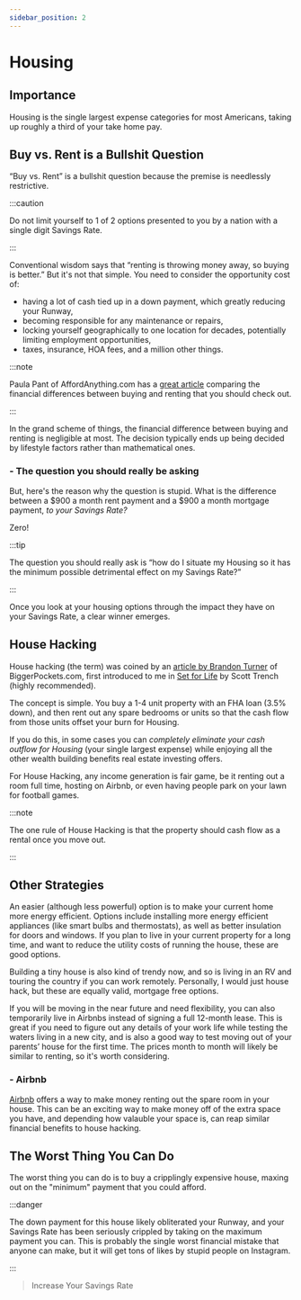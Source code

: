 ```yaml
---
sidebar_position: 2
---
```


# Housing

## Importance

Housing is the single largest expense categories for most Americans, taking up roughly a third of your take home pay.

## Buy vs. Rent is a Bullshit Question

“Buy vs. Rent” is a bullshit question because the premise is needlessly restrictive.

:::caution

Do not limit yourself to 1 of 2 options presented to you by a nation with a single digit Savings Rate.

:::

Conventional wisdom says that “renting is throwing money away, so buying is better.” But it's not that simple. You need to consider the opportunity cost of:
- having a lot of cash tied up in a down payment, which greatly reducing your Runway,
- becoming responsible for any maintenance or repairs,
- locking yourself geographically to one location for decades, potentially limiting employment opportunities,
- taxes, insurance, HOA fees, and a million other things.

:::note

Paula Pant of AffordAnything.com has a [great article](https://affordanything.com/is-renting-better-than-buying-should-i-rent-or-buy/) comparing the financial differences between buying and renting that you should check out. 

:::

In the grand scheme of things, the financial difference between buying and renting is negligible at most. The decision typically ends up being decided by lifestyle factors rather than mathematical ones. 

### - The question you should really be asking

But, here's the reason why the question is stupid. What is the difference between a $900 a month rent payment and a $900 a month mortgage payment, *to your Savings Rate?* 

Zero!

:::tip

The question you should really ask is “how do I situate my Housing so it has the minimum possible detrimental effect on my Savings Rate?” 

:::

Once you look at your housing options through the impact they have on your Savings Rate, a clear winner emerges. 

## House Hacking

House hacking (the term) was coined by an [article by Brandon Turner](https://www.biggerpockets.com/blog/2013-11-02-hack-housing-get-paid-live-free) of BiggerPockets.com, first introduced to me in [Set for Life](https://www.amazon.com/Set-Life-Dominate-Money-American-ebook/dp/B06Y15M786/ref=sr_1_2?crid=36UFYADVB3E65&dchild=1&keywords=set+for+life+scott+trench&qid=1628033342&sprefix=set+for+life+scott%2Caps%2C178&sr=8-2) by Scott Trench (highly recommended).

The concept is simple. You buy a 1-4 unit property with an FHA loan (3.5% down), and then rent out any spare bedrooms or units so that the cash flow from those units offset your burn for Housing. 

If you do this, in some cases you can *completely eliminate your cash outflow for Housing* (your single largest expense) while enjoying all the other wealth building benefits real estate investing offers.

For House Hacking, any income generation is fair game, be it renting out a room full time, hosting on Airbnb, or even having people park on your lawn for football games.

:::note

The one rule of House Hacking is that the property should cash flow as a rental once you move out.

:::

## Other Strategies

An easier (although less powerful) option is to make your current home more energy efficient. Options include installing more energy efficient appliances (like smart bulbs and thermostats), as well as better insulation for doors and windows. If you plan to live in your current property for a long time, and want to reduce the utility costs of running the house, these are good options.

Building a tiny house is also kind of trendy now, and so is living in an RV and touring the country if you can work remotely. Personally, I would just house hack, but these are equally valid, mortgage free options.

If you will be moving in the near future and need flexibility, you can also temporarily live in Airbnbs instead of signing a full 12-month lease. This is great if you need to figure out any details of your work life while testing the waters living in a new city, and is also a good way to test moving out of your parents’ house for the first time. The prices month to month will likely be similar to renting, so it's worth considering. 

### - Airbnb

[Airbnb](https://www.airbnb.com/) offers a way to make money renting out the spare room in your house. This can be an exciting way to make money off of the extra space you have, and depending how valauble your space is, can reap similar financial benefits to house hacking.

## The Worst Thing You Can Do

The worst thing you can do is to buy a cripplingly expensive house, maxing out on the "minimum" payment that you could afford.

:::danger 

The down payment for this house likely obliterated your Runway, and your Savings Rate has been seriously crippled by taking on the maximum payment you can. This is probably the single worst financial mistake that anyone can make, but it will get tons of likes by stupid people on Instagram.

:::

>Increase Your Savings Rate